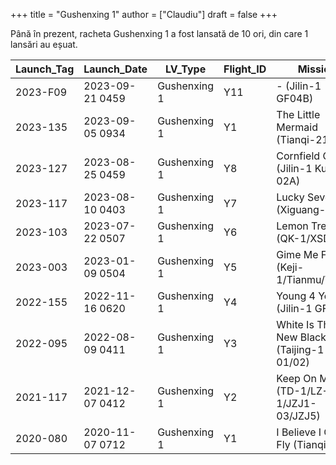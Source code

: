 +++
title = "Gushenxing 1"
author = ["Claudiu"]
draft = false
+++

Până în prezent, racheta Gushenxing 1 a fost lansată de 10 ori, din care 1 lansări au eșuat.

| Launch_Tag | Launch_Date     | LV_Type      | Flight_ID | Mission                                  | Launch_Site | Country | Outcome |
|------------|-----------------|--------------|-----------|------------------------------------------|-------------|---------|---------|
| 2023-F09   | 2023-09-21 0459 | Gushenxing 1 | Y11       | - (Jilin-1 GF04B)                        | JQ LC43/95A | CN      | F       |
| 2023-135   | 2023-09-05 0934 | Gushenxing 1 | Y1        | The Little Mermaid (Tianqi-21/24)        | HHAI LP4    | CN      | S       |
| 2023-127   | 2023-08-25 0459 | Gushenxing 1 | Y8        | Cornfield Chase (Jilin-1 Kuanfu 02A)     | JQ LC43/95A | CN      | S       |
| 2023-117   | 2023-08-10 0403 | Gushenxing 1 | Y7        | Lucky Seven (Xiguang-1)                  | JQ LC43/95A | CN      | S       |
| 2023-103   | 2023-07-22 0507 | Gushenxing 1 | Y6        | Lemon Tree (QK-1/XSD-16)                 | JQ LC43/95A | CN      | S       |
| 2023-003   | 2023-01-09 0504 | Gushenxing 1 | Y5        | Gime Me Five (Keji-1/Tianmu/Tianqi)      | JQ LC43/95A | CN      | S       |
| 2022-155   | 2022-11-16 0620 | Gushenxing 1 | Y4        | Young 4 You (Jilin-1 GF03)               | JQ LC43/95A | CN      | S       |
| 2022-095   | 2022-08-09 0411 | Gushenxing 1 | Y3        | White Is The New Black (Taijing-1 01/02) | JQ LC43/95A | CN      | S       |
| 2021-117   | 2021-12-07 0412 | Gushenxing 1 | Y2        | Keep On Moving (TD-1/LZ-1/JZJ1-03/JZJ5)  | JQ LC43/95? | CN      | S       |
| 2020-080   | 2020-11-07 0712 | Gushenxing 1 | Y1        | I Believe I Can Fly (Tianqi-11)          | JQ          | CN      | S       |
